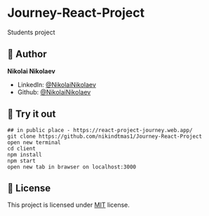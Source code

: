 # Journey-React-Project

Students project


## 👨 Author

**Nikolai Nikolaev**

- LinkedIn: [@NikolaiNikolaev](https://www.linkedin.com/in/nikolay-nikolaev-4555631a7/)
- Github: [@NikolaiNikolaev](https://github.com/nikindtmas1)

## :eyes: Try it out

```
## in public place - https://react-project-journey.web.app/
git clone https://github.com/nikindtmas1/Journey-React-Project
open new terminal
cd client
npm install
npm start
open new tab in brawser on localhost:3000
```

## :pencil: License

This project is licensed under [MIT](https://opensource.org/licenses/MIT) license.
